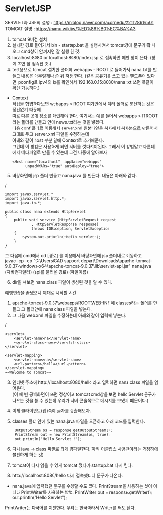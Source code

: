 # ServletJSP
SERVLET과 JSP의 설명 : https://m.blog.naver.com/acornedu/221128616501
TOMCAT 설명 : https://namu.wiki/w/%ED%86%B0%EC%BA%A3

1. tomcat 9버전 설치  
2. 설치한 경로 들어가서 bin - startup.bat 을 실행시켜서 tomcat창에 문구가 쫙 나오고 cmd창이 안꺼지면 잘 실행 된 것.  
3. localhost:8080 or localhost:8080/index.jsp 로 접속하면 메인 창이 뜬다. (창이 뜨면 잘 접속된 것.)  
4. test용으로 tomcat 설치한 폴더에 webapps - ROOT 로 들어가서 nana.txt를 만들고 내용은 아무렇게나 쓴 뒤 저장 한다. 
(같은 공유기를 쓰고 있는 핸드폰이 있다면 ipconfig로 ipv4의 ip를 확인해서 192.168.0.15:8080/nana.txt 쓰면 똑같이 확인 가능하다.)  

* Context  
작업을 협엽하다보면 webapps > ROOT 여기안에서 여러 폴더로 분산하는 것은 정신없기 때문에  
따로 다른 곳에 장소를 마련해야 한다. 여기서는 예를 들어서 webapps > ITROOT 라는 폴더를 만들고 안에 news.txt라는 것을 넣겠따.  
다음 conf 폴더로 이동해서 server.xml 원본파일을 복사해서 복사본으로 만들어서 그대로 두고 server.xml 파일을 수정하는데  
아래와 같이 host 부분 밑에 Context로 추가해준다.  
그런데 이 방법은 사용하게 되면 서버를 껏다켜야된다. 그래서 이 방법말고 다른데에서 메타파일로 만들 수 있는데 그건 나중에 알아보자  

      <Host name="localhost"  appBase="webapps"
            unpackWARs="true" autoDeploy="true">
	<Context path="it" 
	docBase="C:\Users\CAD support depart\Downloads\apache-	tomcat-9.0.37-windows-x64\apache-tomcat-9.0.37\webapps	\ITWEB" 
	privileged="true"/> 

5. 바탕화면에 jsp 폴더 만들고 nana.java 를 만든다. 내용은 아래와 같다.  

/

	import javax.servlet.*;
	import javax.servlet.http.*;
	import java.io.*;
	
	public class nana extends HttpServlet
	{
		public void service (HttpServletRequest request
				, HttpServletResponse response)
				throws IOException, ServletException
		{
			System.out.println("hello Servlet");
		}
	}
	

그 다음에 cmd에서 cd [경로] 를 이용해서 바탕화면에 jsp 폴더내로 이동하고  
     javac       -cp   -cp "C:\Users\CAD support depart\Downloads\apache-tomcat-9.0.37-windows-x64\apache-tomcat-9.0.37\lib\servlet-api.jar" nana.java  
(자바컴파일러)  (api를 불러올 경로)                                          								    (파일이름)
  
6. dir을 쳐보면 nana.class 파일이 생성된 것을 알 수 있다.  
  
예행연습을 끝냈으니 제대로 시작할 시간  
1. apache-tomcat-9.0.37\webapps\ROOT\WEB-INF 에 classes라는 폴더를 만들고 그 폴더안에 nana.class 파일을 넣는다.  
2. 그 다음 web.xml 파일을 수정하는데 아래와 같이 입력해 넣는다.


/

	<servlet>
		<servlet-name>na</servlet-name>
		<servlet-class>nana</servlet-class>
	</servlet>

	<servlet-mapping>
		<servlet-name>na</servlet-name>
		<url-pattern>/hello</url-pattern>
	</servlet-mapping>
	~~Welcome to Tomcat~~
  
3. 인터넷 주소에 http://localhost:8080/hello 라고 입력하면 nana.class 파일을 읽어온다.  
(이 때 빈 공백화면이 뜨면 정상이고 tomcat cmd창을 보면 hello Servlet 문구가 나오는 것을 볼 수 있는데 우리가 서버 콘솔쪽으로 메시지를 보냈기 떄문이다.)  
  
4. 이제 클라이언트(웹)쪽에 글자를 송출해보자.  
5. classes 폴더 안에 있는 nana.java 파일을 오픈하고 아래 코드를 입력한다.  

		OutputStream os = response.getOutputStream();
		PrintStream out = new PrintStream(os, true);
		out.println("Hello Servlet!!");

6. 다시 java -> class 파일로 되게 컴파일한다.(아직 이클립스 사용전이라는 가정하에 불편하게 하는 것)  
7. tomcat이 다시 읽을 수 있게 tomcat 껐다가 startup.bat 다시 킨다.  
8. http://localhost:8080/hello 다시 접속했더니 문구가 나온다.  

* nana.java에 입력했던 문구를 수정할 수도 있다. PrintStream을 사용하는 것이 아니라 PrintWriter를 사용하는 방법.
PrintWriter out = response.getWriter();
out.println("Hello Servlet");

PrintWriter는 다국어를 지원한다. 우리는 한국어라서 Writer를 써도 된다.
